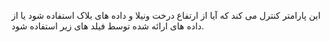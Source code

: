 این پارامتر کنترل می کند که آیا از ارتفاع درخت ونیلا و داده های بلاک استفاده شود یا از داده های ارائه شده توسط فیلد های زیر استفاده شود.